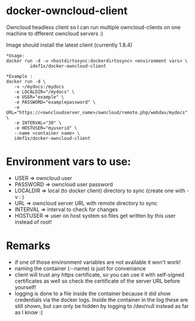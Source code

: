 # docker-owncloud-client
Owncloud headless client so I can run multiple owncloud-clients on one machine to dfferent owncloud servers :)

Image should install the latest client (currently 1.8.4)

```
*Usage: 
docker run -d -v <hostdirtosync:dockerdirtosync> <environment vars> \ 
         idef1x/docker-owncloud-client 

*Example : 
docker run -d \
   -v ~/mydocs:/mydocs 
   -e LOCALDIR="/mydocs" \ 
   -e USER="example" \
   -e PASSWORD="examplepassword" \
   -e URL="https://<owncloudserver_name>/owncloud/remote.php/webdav/mydocs" \  
   -e INTERVAL="30" \
   -e HOSTUSER="myuserid" \ 
   --name <container name> \
   idef1x/docker-owncloud-client
```

# Environment vars to use:
* USER => owncloud user
* PASSWORD => owncloud user password
* LOCALDIR => local (to docker client) directory to sync (create one with -v <hostdir>:<dockerdir> )
* URL      => owncloud server URL with remote directory to sync
* INTERVAL => interval to check for changes 
* HOSTUSER => user on host system so files get written by this user instead of root!

# Remarks
* if one of those environment variables are not available it won't work!
* naming the container (--name) is just for conveniance
* client will trust any https certificate, so you can use it with self-signed certificates as well
  so check the certificate of the server URL before yourself!
* logging is done to a file inside the container because it did show credentials via the docker logs.
  Inside the container in the log these are still shown, but can only be hidden by logging to /dev/null
  instead as far as I know :(
